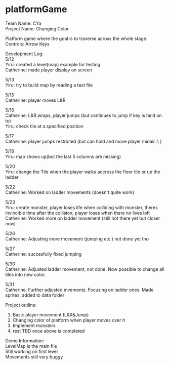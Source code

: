 # platformGame

Team Name: CYa   
Project Name: Changing Color

Platform game where the goal is to traverse across the whole stage.   
Controls: Arrow Keys   

Development Log:  
5/12   
Yiru: created a level(map) example for testing  
Catherine: made player display on screen

5/13   
Yiru: try to build map by reading a text file

5/15   
Catherine: player moves L&R  

5/16  
Catherine: L&R wraps, player jumps (but continues to jump if key is held on to)  
Yiru: check tile at a specified position  

5/17  
Catherine: player jumps restricted (but can hold and move player midair :\ )    

5/18  
Yiru: map shows up(but the last 5 columns are missing)  

5/20  
Yiru: change the Tile when the player walks accross the floor tile or up the ladder  

5/22  
Catherine: Worked on ladder movements (doesn't quite work)  

5/23  
Yiru: create monster, player loses life when colliding with monster, theres invincible time after the collision, player loses when there no lives left  
Catherine: Worked more on ladder movement (still not there yet but closer now)  

5/26  
Catherine: Adjusting more movement (jumping etc.) not done yet tho  

5/27  
Catherine: succesfully fixed jumping

5/30  
Catherine: Adjusted ladder movement, not done. Now possible to change all tiles into new color.    

5/31  
Catherine: Further adjusted mvements. Focusing on ladder ones. Made sprites, added to data folder  

Project outline:  
1. Basic player movement (L&R&Jump)  
2. Changing color of platform when player moves over it  
3. Implement monsters  
4. rest TBD once above is completed    

Demo Information:  
LevelMap is the main file  
Still working on first level   
Movements still very buggy
